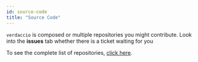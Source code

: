 ```yaml
---
id: source-code
title: "Source Code"
---
```

`verdaccio` is composed or multiple repositories you might contribute. Look into the **issues** tab whether there is a ticket waiting for you 

To see the complete list of repositories, [click here](https://github.com/verdaccio/verdaccio/wiki/Repositories).